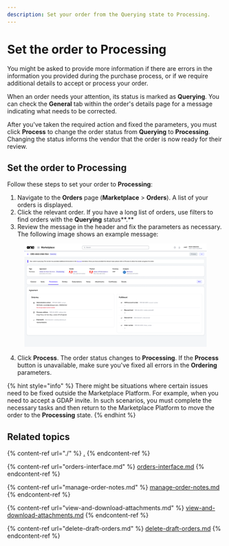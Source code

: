 ```yaml
---
description: Set your order from the Querying state to Processing.
---
```


# Set the order to Processing

You might be asked to provide more information if there are errors in the information you provided during the purchase process, or if we require additional details to accept or process your order.&#x20;

When an order needs your attention, its status is marked as **Querying**. You can check the **General** tab within the order's details page for a message indicating what needs to be corrected.&#x20;

After you've taken the required action and fixed the parameters, you must click **Process** to change the order status from **Querying** to **Processing**. Changing the status informs the vendor that the order is now ready for their review.&#x20;

## Set the order to Processing

Follow these steps to set your order to **Processing**:

1. Navigate to the **Orders** page (**Marketplace** > **Orders**). A list of your orders is displayed.
2. Click the relevant order. If you have a long list of orders, use filters to find orders with the **Querying** status**.**&#x20;
3. Review the message in the header and fix the parameters as necessary. The following image shows an example message:

<figure><img src="../../../.gitbook/assets/image (367).png" alt=""><figcaption></figcaption></figure>

4. Click **Process**. The order status changes to **Processing**. If the **Process** button is unavailable, make sure you've fixed all errors in the **Ordering** parameters.&#x20;

{% hint style="info" %}
There might be situations where certain issues need to be fixed outside the Marketplace Platform. For example, when you need to accept a GDAP invite. In such scenarios, you must complete the necessary tasks and then return to the Marketplace Platform to move the order to the **Processing** state.&#x20;
{% endhint %}

## Related topics

{% content-ref url="./" %}
[.](./)
{% endcontent-ref %}

{% content-ref url="orders-interface.md" %}
[orders-interface.md](orders-interface.md)
{% endcontent-ref %}

{% content-ref url="manage-order-notes.md" %}
[manage-order-notes.md](manage-order-notes.md)
{% endcontent-ref %}

{% content-ref url="view-and-download-attachments.md" %}
[view-and-download-attachments.md](view-and-download-attachments.md)
{% endcontent-ref %}

{% content-ref url="delete-draft-orders.md" %}
[delete-draft-orders.md](delete-draft-orders.md)
{% endcontent-ref %}
